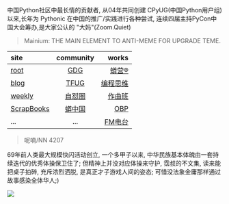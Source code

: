 中国Python社区中最长情的贡献者, 从04年共同创建 CPyUG(中国Python用户组)以来,长年为 Pythonic 在中国的推广/实践进行各种尝试, 连续四届主持PyCon中国大会筹办,是大家公认的 "大妈"(Zoom.Quiet)

> Mainium: THE MAIN ELEMENT TO ANTI-MEME FOR UPGRADE TEME.

| site | community | works |
| :-----| :----: | ----: |
| [root](http://zoomquiet.io/) | [GDG](https://blog.zhgdg.org/) | [蟒营®](https://doc.101.camp/) |
| [blog](https://blog.zoomquiet.io/pages/zoomquiet.html) | [TFUG](http://zh.tfug.world/) | [编程思维](https://py.101.camp/) |
| [weekly](http://weekly.pychina.org/) | [自怼圈](https://du.101.camp/) | [作曲班](https://mu.101.camp/) |
| [ScrapBooks](https://zoomquiet.io/collection.html) | [蟒中国](https://pychina.org/) | [OBP](https://zoomquiet.io/obp/index.html) |
| ... | ... | [FM电台](https://fm.101.camp/) |


> ​呢喃/NN 4207

69年前人类最大规模快闪活动创立,
一个多甲子以来,
中华民族基本体魄由一套持续迭代的优秀体操保卫住了;
但精神上并没对应体操来守护,
霑叔的不文集,
读来能把桌子拍碎,
充斥浓烈洒脱,
是真正才子游戏人间的姿态;
可惜没法象金庸那样通过故事感染全体华人;)

![](http://ydlj.zoomquiet.top/ipic/2020-11-24-zq42-today-card-2011.024.jpeg)
